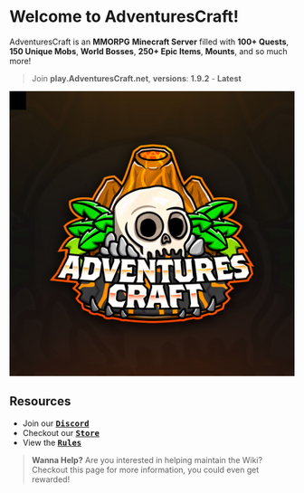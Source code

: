 # Welcome to AdventuresCraft!
AdventuresCraft is an **MMORPG** **Minecraft Server** filled with **100+ Quests**, **150 Unique Mobs**, **World Bosses**, **250+ Epic Items**, **Mounts**, and so much more!

> Join **play.AdventuresCraft.net**, **versions**: **1.9.2** - **Latest**

![Screenshot](img/Logo_Presentation.jpg)
## Resources
* Join our <kbd>[**Discord**](https://discord.gg/bw4DztR)</kbd> 
* Checkout our <kbd>[**Store**](http://store.adventurescraft.net)</kbd>
* View the <kbd>[**Rules**](https://www.adventurescraft.net/rules.html)</kbd>

> **Wanna Help?** Are you interested in helping maintain the Wiki? Checkout this page for more information, you could even get rewarded!